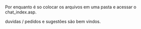 Por enquanto é so colocar os arquivos em uma pasta e acessar o chat\_index.asp.

duvidas / pedidos e sugestões são bem vindos.